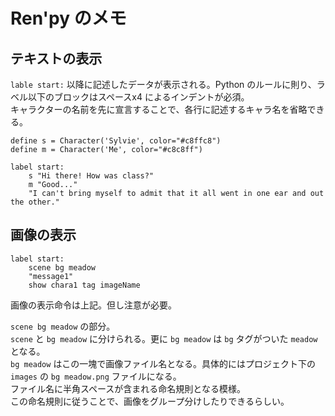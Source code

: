 # Ren'py のメモ


## テキストの表示

`lable start:` 以降に記述したデータが表示される。Python のルールに則り、ラベル以下のブロックはスペースx4 によるインデントが必須。  
キャラクターの名前を先に宣言することで、各行に記述するキャラ名を省略できる。

	define s = Character('Sylvie', color="#c8ffc8")
	define m = Character('Me', color="#c8c8ff")

	label start:
		s "Hi there! How was class?"
		m "Good..."
		"I can't bring myself to admit that it all went in one ear and out the other."
		
## 画像の表示

	label start:
		scene bg meadow
		"message1"
		show chara1 tag imageName

画像の表示命令は上記。但し注意が必要。  

`scene bg meadow` の部分。  
`scene` と `bg meadow` に分けられる。更に `bg meadow` は `bg` タグがついた `meadow` となる。  
`bg meadow` はこの一塊で画像ファイル名となる。具体的にはプロジェクト下の `images` の `bg meadow.png` ファイルになる。  
ファイル名に半角スペースが含まれる命名規則となる模様。  
この命名規則に従うことで、画像をグループ分けしたりできるらしい。
